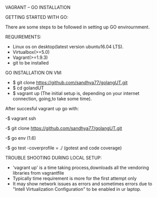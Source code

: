 VAGRANT – GO INSTALLATION

GETTING STARTED WITH GO:

There are some steps to be followed in setting up GO envirournment.

REQUIREMENTS:

- Linux os on desktop(latest version ubuntu16.04 LTS).
- Virtualbox(>=5.0)
- Vagrant(>=1.9.3)
- git to be installed

GO INSTALLATION ON VM:

- $ git clone https://github.com/sandhya77/golangUT.git 
- $ cd golandUT
- $ vagrant up
  (The initial setup is, depending on your internet connection, going,to take some time).
  
After succesful vagrant up go with: 

 -$ vagrant ssh
 
 -$ git clone https://github.com/sandhya77/golangUT.git

 -$ go env (1.6)
 
 -$ go test -coverprofile = ./ (gotest and code coverage)
 
TROUBLE SHOOTING DURING LOCAL SETUP:
 
 - 'vagrant up' is a time taking process,downloads all the vendoring libraries from vagrantfile
 - Typically time requirement is more for the first attempt only
 - It may show network issues as errors and sometimes errors due to "Intell       Virtualization Configuration" to be enabled in ur laptop.
